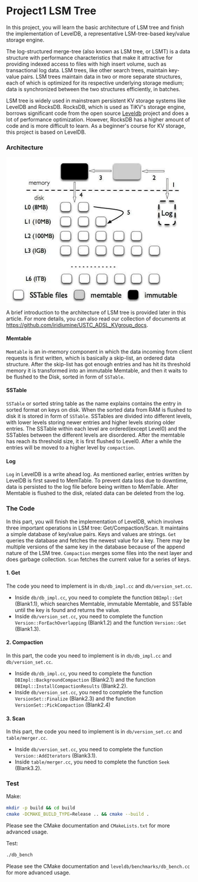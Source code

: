 # Project1 LSM Tree
In this project, you will learn the basic architecture of LSM tree and finish the implementation of LevelDB, a representative LSM-tree-based key/value storage engine.

The log-structured merge-tree (also known as LSM tree, or LSMT) is a data structure with performance characteristics that make it attractive for providing indexed access to files with high insert volume, such as transactional log data. LSM trees, like other search trees, maintain key-value pairs. LSM trees maintain data in two or more separate structures, each of which is optimized for its respective underlying storage medium; data is synchronized between the two structures efficiently, in batches.

LSM tree is widely used in mainstream persistent KV storage systems like LevelDB and RocksDB. RocksDB, which is used as TiKV's storage engine, borrows significant code from the open source [Leveldb](https://code.google.com/google/leveldb/) project and does a lot of performance optimization. However, RocksDB has a higher amount of code and is more difficult to learn. As a beginner's course for KV storage, this project is based on LevelDB.

### Architecture
![lsmtree](imgs/lsmtree.png)

A brief introduction to the architecture of LSM tree is provided later in this article. For more details, you can also read our collection of documents at <https://github.com/iridiumine/USTC_ADSL_KVgroup_docs>.


#### Memtable
`Memtable` is an in-memory component in which the data incoming from client requests is first written, which is basically a skip-list, an ordered data structure. After the skip-list has got enough entries and has hit its threshold memory it is transformed into an immutable Memtable, and then it waits to be flushed to the Disk, sorted in form of `SSTable`.

#### SSTable
`SSTable` or sorted string table as the name explains contains the entry in sorted format on keys on disk. When the sorted data from RAM is flushed to disk it is stored in form of `SSTable`. SSTables are divided into different levels, with lower levels storing newer entries and higher levels storing older entries. The SSTable within each level are ordered(except Level0) and the SSTables between the different levels are disordered. After the memtable has reach its threshold size, it is first flushed to Level0. After a while the entries will be moved to a higher level by `compaction`.

#### Log
`Log` in LevelDB is a write ahead log. As mentioned earlier, entries written by LevelDB is first saved to MemTable. To prevent data loss due to downtime, data is persisted to the log file before being written to MemTable. After Memtable is flushed to the disk, related data can be deleted from the log.

### The Code
In this part, you will finish the implementation of LevelDB, which involves three important operations in LSM tree: Get/Compaction/Scan. It maintains a simple database of key/value pairs. Keys and values are strings. `Get` queries the database and fetches the newest value for a key. There may be multiple versions of the same key in the database because of the append nature of the LSM tree. `Compaction` merges some files into the next layer and does garbage collection. `Scan` fetches the current value for a series of keys.

#### 1. Get
The code you need to implement is in `db/db_impl.cc` and `db/version_set.cc`. 
- Inside `db/db_impl.cc`, you need to complete the function `DBImpl::Get` (Blank1.1), which searches Memtable, immutable Memtable, and SSTable until the key is found and returns the value. 
- Inside `db/version_set.cc`, you need to complete the function `Version::ForEachOverlapping` (Blank1.2) and the function `Version::Get` (Blank1.3).

#### 2. Compaction
In this part, the code you need to implement is in `db/db_impl.cc` and `db/version_set.cc`. 
- Inside `db/db_impl.cc`, you need to complete the function `DBImpl::BackgroundCompaction` (Blank2.1) and the function `DBImpl::InstallCompactionResults` (Blank2.2).
- Inside `db/version_set.cc`, you need to complete the function `VersionSet::Finalize` (Blank2.3) and the function `VersionSet::PickCompaction` (Blank2.4)

#### 3. Scan
In this part, the code you need to implement is in `db/version_set.cc` and `table/merger.cc`.
- Inside `db/version_set.cc`, you need to complete the function `Version::AddIterators` (Blank3.1).
- Inside `table/merger.cc`, you need to complete the function `Seek` (Blank3.2).

### Test

Make:
```bash
mkdir -p build && cd build
cmake -DCMAKE_BUILD_TYPE=Release .. && cmake --build .
```
Please see the CMake documentation and `CMakeLists.txt` for more advanced usage.

Test:
```bash
./db_bench
```
Please see the CMake documentation and `leveldb/benchmarks/db_bench.cc` for more advanced usage.